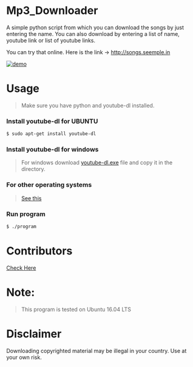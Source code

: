 # Mp3_Downloader
A simple python script from which you can download the songs by just entering the name. You can also download by entering a list of name, youtube link or list of youtube links.

You can try that online. Here is the link ->  http://songs.seemple.in


[![demo](https://asciinema.org/a/1c0zitgara99eq8zn85tv3orm.png)](https://asciinema.org/a/1c0zitgara99eq8zn85tv3orm?autoplay=1)

# Usage

> Make sure you have python and youtube-dl installed.

### Install youtube-dl for UBUNTU
```bash
$ sudo apt-get install youtube-dl
```

### Install youtube-dl for windows
> For windows download [youtube-dl.exe](https://yt-dl.org/latest/youtube-dl.exe) file and copy it in the directory.

### For other operating systems
> [See this](https://rg3.github.io/youtube-dl/download.html) 


### Run program
```bash
$ ./program
```

# Contributors

[Check Here](https://github.com/aman-roy/mp3_downloader/graphs/contributors)

# Note:

> This program is tested on Ubuntu 16.04 LTS

# Disclaimer

Downloading copyrighted material may be illegal in your country. Use at your own risk.
